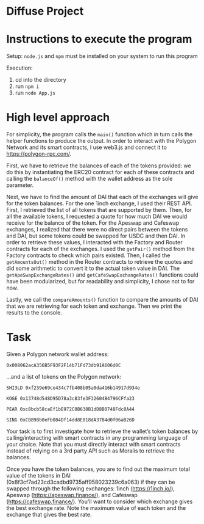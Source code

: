 # Diffuse Project

# Instructions to execute the program

Setup:
`node.js` and `npm` must be installed on your system to run this program

Execution:
1. cd into the directory
2. run `npm i`
3. run `node App.js`

# High level approach

For simplicity, the program calls the `main()` function which in turn calls the helper functions to produce the output. In order to interact with the Polygon Network and its smart contracts, I use web3.js and connect it to https://polygon-rpc.com/. 

First, we have to retrieve the balances of each of the tokens provided: we do this by instantiating the ERC20 contract for each of these contracts and calling the `balanceOf()` method with the wallet address as the sole parameter. 

Next, we have to find the amount of DAI that each of the exchanges will give for the token balances. For the one 1inch exchange, I used their REST API. First, I retrieved the list of all tokens that are supported by them. Then, for all the available tokens, I requested a quote for how much DAI we would receive for the balance of the token. For the Apeswap and Cafeswap exchanges, I realized that there were no direct pairs between the tokens and DAI, but some tokens could be swapped for USDC and then DAI. In order to retrieve these values, I interacted with the Factory and Router contracts for each of the exchanges. I used the `getPair()` method from the Factory contracts to check which pairs existed. Then, I called the `getAmountsOut()` method in the Router contracts to retrieve the quotes and did some arithmetic to convert it to the actual token value in DAI. The `getApeSwapExchangeRates()` and `getCafeSwapExchangeRates()` functions could have been modularized, but for readability and simplicity, I chose not to for now.

Lastly, we call the `compareAmounts()` function to compare the amounts of DAI that we are retrieving for each token and exchange. Then we print the results to the console.

# Task

Given a Polygon network wallet address:

`0x008062acA356B5F93F2F14b71Fd73db91A606d0C`


…and a list of tokens on the Polygon network:

`SHI3LD 0xf239e69ce434c7fb408b05a0da416b14917d934e`

`KOGE 0x13748d548D95D78a3c83fe3F32604B4796CFfa23`

`PEAR 0xc8bcb58caEf1bE972C0B638B1dD8B0748Fdc8A44`

`SING 0xCB898b0eFb084Df14dd8E018dA37B4d0f06aB26D`


Your task is to first investigate how to retrieve the wallet’s token balances by calling/interacting with smart contracts in any programming language of your choice. Note that you must directly interact with smart contracts instead of relying on a 3rd party API such as Moralis to retrieve the balances.


Once you have the token balances, you are to find out the maximum total value of the tokens in DAI (0x8f3cf7ad23cd3cadbd9735aff958023239c6a063) if they can be swapped through the following exchanges: 1inch (https://1inch.io/), Apeswap (https://apeswap.finance/), and Cafeswap (https://cafeswap.finance/). You'll want to consider which exchange gives the best exchange rate. Note the maximum value of each token and the exchange that gives the best rate.
